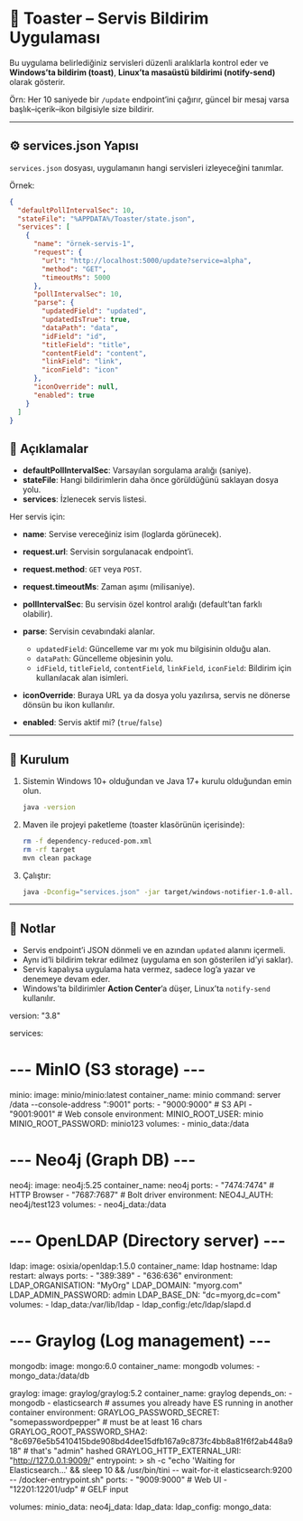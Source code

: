 # 📢 Toaster – Servis Bildirim Uygulaması

Bu uygulama belirlediğiniz servisleri düzenli aralıklarla kontrol eder ve **Windows’ta bildirim (toast)**, **Linux’ta masaüstü bildirimi (notify-send)** olarak gösterir.

Örn: Her 10 saniyede bir `/update` endpoint’ini çağırır, güncel bir mesaj varsa başlık–içerik–ikon bilgisiyle size bildirir.

---

## ⚙️ services.json Yapısı

`services.json` dosyası, uygulamanın hangi servisleri izleyeceğini tanımlar.

Örnek:

```json
{
  "defaultPollIntervalSec": 10,
  "stateFile": "%APPDATA%/Toaster/state.json",
  "services": [
    {
      "name": "örnek-servis-1",
      "request": {
        "url": "http://localhost:5000/update?service=alpha",
        "method": "GET",
        "timeoutMs": 5000
      },
      "pollIntervalSec": 10,
      "parse": {
        "updatedField": "updated",
        "updatedIsTrue": true,
        "dataPath": "data",
        "idField": "id",
        "titleField": "title",
        "contentField": "content",
        "linkField": "link",
        "iconField": "icon"
      },
      "iconOverride": null,
      "enabled": true
    }
  ]
}
```


## 📝 Açıklamalar

* **defaultPollIntervalSec**: Varsayılan sorgulama aralığı (saniye).
* **stateFile**: Hangi bildirimlerin daha önce görüldüğünü saklayan dosya yolu.
* **services**: İzlenecek servis listesi.

Her servis için:

* **name**: Servise vereceğiniz isim (loglarda görünecek).
* **request.url**: Servisin sorgulanacak endpoint’i.
* **request.method**: `GET` veya `POST`.
* **request.timeoutMs**: Zaman aşımı (milisaniye).
* **pollIntervalSec**: Bu servisin özel kontrol aralığı (default’tan farklı olabilir).
* **parse**: Servisin cevabındaki alanlar.

  * `updatedField`: Güncelleme var mı yok mu bilgisinin olduğu alan.
  * `dataPath`: Güncelleme objesinin yolu.
  * `idField`, `titleField`, `contentField`, `linkField`, `iconField`: Bildirim için kullanılacak alan isimleri.
* **iconOverride**: Buraya URL ya da dosya yolu yazılırsa, servis ne dönerse dönsün bu ikon kullanılır.
* **enabled**: Servis aktif mi? (`true`/`false`)

---


## 🚀 Kurulum

1. Sistemin Windows 10+ olduğundan ve Java 17+ kurulu olduğundan emin olun.

   ```bash
   java -version
   ```
2. Maven ile projeyi paketleme (toaster klasörünün içerisinde):

   ```bash
   rm -f dependency-reduced-pom.xml
   rm -rf target
   mvn clean package
   ```
3. Çalıştır:

   ```bash
   java -Dconfig="services.json" -jar target/windows-notifier-1.0-all.jar
   ```



---

## 📌 Notlar

* Servis endpoint’i JSON dönmeli ve en azından `updated` alanını içermeli.
* Aynı id’li bildirim tekrar edilmez (uygulama en son gösterilen id’yi saklar).
* Servis kapalıysa uygulama hata vermez, sadece log’a yazar ve denemeye devam eder.
* Windows’ta bildirimler **Action Center**’a düşer, Linux’ta `notify-send` kullanılır.






version: "3.8"

services:
  # --- MinIO (S3 storage) ---
  minio:
    image: minio/minio:latest
    container_name: minio
    command: server /data --console-address ":9001"
    ports:
      - "9000:9000"   # S3 API
      - "9001:9001"   # Web console
    environment:
      MINIO_ROOT_USER: minio
      MINIO_ROOT_PASSWORD: minio123
    volumes:
      - minio_data:/data

  # --- Neo4j (Graph DB) ---
  neo4j:
    image: neo4j:5.25
    container_name: neo4j
    ports:
      - "7474:7474"   # HTTP Browser
      - "7687:7687"   # Bolt driver
    environment:
      NEO4J_AUTH: neo4j/test123
    volumes:
      - neo4j_data:/data

  # --- OpenLDAP (Directory server) ---
  ldap:
    image: osixia/openldap:1.5.0
    container_name: ldap
    hostname: ldap
    restart: always
    ports:
      - "389:389"
      - "636:636"
    environment:
      LDAP_ORGANISATION: "MyOrg"
      LDAP_DOMAIN: "myorg.com"
      LDAP_ADMIN_PASSWORD: admin
      LDAP_BASE_DN: "dc=myorg,dc=com"
    volumes:
      - ldap_data:/var/lib/ldap
      - ldap_config:/etc/ldap/slapd.d

  # --- Graylog (Log management) ---
  mongodb:
    image: mongo:6.0
    container_name: mongodb
    volumes:
      - mongo_data:/data/db

  graylog:
    image: graylog/graylog:5.2
    container_name: graylog
    depends_on:
      - mongodb
      - elasticsearch  # assumes you already have ES running in another container
    environment:
      GRAYLOG_PASSWORD_SECRET: "somepasswordpepper"   # must be at least 16 chars
      GRAYLOG_ROOT_PASSWORD_SHA2: "8c6976e5b5410415bde908bd4dee15dfb167a9c873fc4bb8a81f6f2ab448a918" 
      # that's "admin" hashed
      GRAYLOG_HTTP_EXTERNAL_URI: "http://127.0.0.1:9009/"
    entrypoint: >
      sh -c "echo 'Waiting for Elasticsearch...' &&
             sleep 10 &&
             /usr/bin/tini -- wait-for-it elasticsearch:9200 -- /docker-entrypoint.sh"
    ports:
      - "9009:9000"   # Web UI
      - "12201:12201/udp" # GELF input

volumes:
  minio_data:
  neo4j_data:
  ldap_data:
  ldap_config:
  mongo_data: